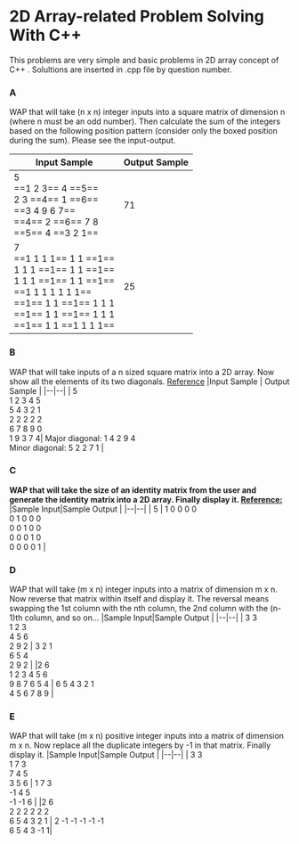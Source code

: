 ﻿  

# 2D Array-related Problem Solving With C++

This problems are very simple and basic problems in 2D array concept of C++ .
Solultions are inserted in .cpp file by question  number.

### A

WAP that will take (n x n) integer inputs into a square matrix of dimension n (where n must be an odd number). Then calculate the sum of the integers based on the following position pattern (consider only the boxed position during the sum). Please see the input-output.

|Input Sample | Output Sample  |
|-------------|----------------|
| 5<br/>==1 2 3== 4 ==5==<br/>2 3 ==4== 1 ==6==<br/>==3 4  9 6 7==<br/>==4== 2 ==6== 7 8<br/>==5== 4 ==3 2 1== | 71 |
|7<br/>==1 1 1 1== 1 1 ==1==<br/>1 1 1 ==1== 1 1 ==1==<br/>1 1 1 ==1== 1 1 ==1==<br/> ==1 1 1 1 1 1 1==<br/>==1== 1 1 ==1== 1 1 1<br/>==1== 1 1 ==1== 1 1 1<br/>==1== 1 1 ==1 1 1 1==<br/> | 25 |

###  B
WAP that will take inputs of a n sized square matrix into a 2D array. Now show all the elements of its two diagonals.  [Reference](http://en.wikipedia.org/wiki/Main_diagonal)
|Input Sample | Output Sample  |
|--|--|
| 5<br/>1 2 3 4 5<br/> 5 4 3 2 1<br/>2 2 2 2 2<br/>6 7 8 9 0<br/>1 9 3 7 4| Major diagonal: 1 4 2 9 4<br/>Minor diagonal: 5 2 2 7 1 |

### C
**WAP that will take the size of an identity matrix from the user and generate the identity matrix into a 2D array. Finally display it. [Reference:](http://en.wikipedia.org/wiki/Identity_matrix)**
|Sample Input|Sample Output  |
|--|--|
| 5 | 1 0 0 0 0<br>0 1 0 0 0<br>0 0 1 0 0<br>0 0 0 1 0<br>0 0 0 0 1 |
### D
WAP that will take (m x n) integer inputs into a matrix of dimension m x n. Now reverse that matrix within itself and display it. The reversal means swapping the 1st column with the nth column, the 2nd column with the (n-1)th column, and so on…
|Sample Input|Sample Output  |
|--|--|
| 3 3<br>1 2 3<br>4 5 6<br>2 9 2 | 3 2 1<br>6 5 4<br>2 9 2 |
|2 6<br>1 2 3 4 5 6<br>9 8 7 6 5 4 | 6 5 4 3 2 1<br>4 5 6 7 8 9 |

### E
WAP that will take (m x n) positive integer inputs into a matrix of dimension m x n. Now replace all the duplicate integers by -1 in that matrix. Finally display it.
|Sample Input|Sample Output  |
|--|--|
| 3 3<br>1 7 3<br>7 4 5<br>3 5 6 | 1 7 3<br>-1 4 5<br>-1 -1 6 |
|2 6<br>2 2 2 2 2 2<br>6 5 4 3 2 1 | 2 -1 -1 -1 -1 -1<br>6 5 4 3 -1 1|




